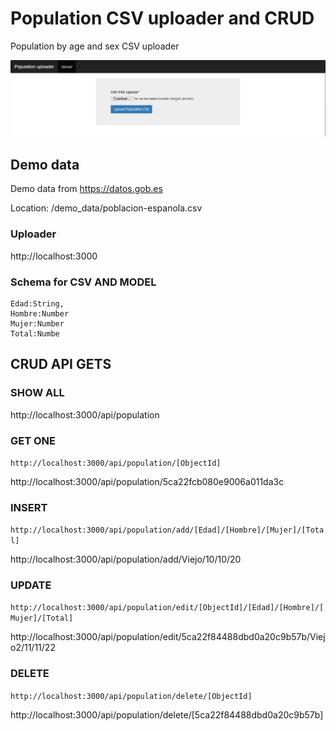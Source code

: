# Population CSV uploader and CRUD

Population by age and sex CSV uploader

![](./demo_data/screenShot.png)

## Demo data 

Demo data from https://datos.gob.es

Location: /demo_data/poblacion-espanola.csv

### Uploader
http://localhost:3000

### Schema for CSV AND MODEL

    Edad:String,
    Hombre:Number
    Mujer:Number
    Total:Numbe

## CRUD API GETS

### SHOW ALL 
http://localhost:3000/api/population

### GET ONE
`http://localhost:3000/api/population/[ObjectId]`

http://localhost:3000/api/population/5ca22fcb080e9006a011da3c

### INSERT
`http://localhost:3000/api/population/add/[Edad]/[Hombre]/[Mujer]/[Total]`

http://localhost:3000/api/population/add/Viejo/10/10/20

### UPDATE
`http://localhost:3000/api/population/edit/[ObjectId]/[Edad]/[Hombre]/[Mujer]/[Total]`

http://localhost:3000/api/population/edit/5ca22f84488dbd0a20c9b57b/Viejo2/11/11/22

### DELETE
`http://localhost:3000/api/population/delete/[ObjectId]`

http://localhost:3000/api/population/delete/[5ca22f84488dbd0a20c9b57b]
